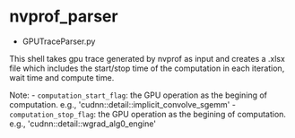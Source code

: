 # nvprof_parser

- GPUTraceParser.py

This shell takes gpu trace generated by nvprof as input and creates a .xlsx file which includes the start/stop time of the computation in each iteration, wait time and compute time.

Note:
	- ```computation_start_flag```: the GPU operation as the begining of computation. e.g., 'cudnn::detail::implicit_convolve_sgemm'
	- ```computation_stop_flag```: the GPU operation as the begining of computation. e.g., 'cudnn::detail::wgrad_alg0_engine'